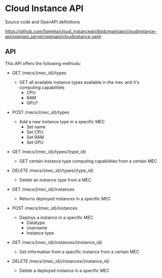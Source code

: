 # Cloud Instance API
Source code and OpenAPI definitions

https://github.com/5gmeta/cloud_instanceapi/blob/main/api/cloudinstance-api/openapi_server/openapi/cloudinstance.yaml

## API

This API offers the following methods:

* GET /mecs/{mec_id}/types
	* GET all available instance types available in the mec and it's computing capabilities
		* CPU
		* RAM
		* GPU?

* POST /mecs/{mec_id}/types
	* Add a new instance type in a specific MEC
		* Set name
		* Set CPU
		* Set RAM
		* Set GPU

* GET /mecs/{mec_id}/types/{type_id}
	* GET certain instance type computing capabilities from a certain MEC

* DELETE /mecs/{mec_id}/types/{type_id}
	* Delete an instance type from a MEC


* GET /mecs/{mec_id}/instances
	* Returns deployed instances in a specific MEC

* POST /mecs/{mec_id}/instances
	* Deploys a instance in a specific MEC
		* Datatype
		* Username
		* Instance type

* GET /mecs/{mec_id}/instances/{instance_id}
	* Get information from a specific instance from a certain MEC

* DELETE /mecs/{mec_id}/instances/{instance_id}
	* Delete a deployed instance in a specific MEC


